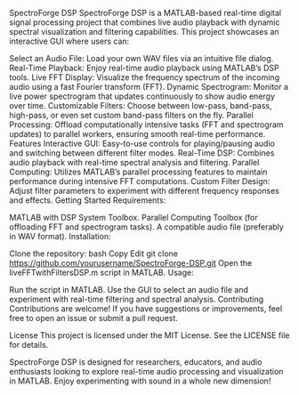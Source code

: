 SpectroForge DSP
SpectroForge DSP is a MATLAB-based real-time digital signal processing project that combines live audio playback with dynamic spectral visualization and filtering capabilities. This project showcases an interactive GUI where users can:

Select an Audio File: Load your own WAV files via an intuitive file dialog.
Real-Time Playback: Enjoy real-time audio playback using MATLAB’s DSP tools.
Live FFT Display: Visualize the frequency spectrum of the incoming audio using a fast Fourier transform (FFT).
Dynamic Spectrogram: Monitor a live power spectrogram that updates continuously to show audio energy over time.
Customizable Filters: Choose between low-pass, band-pass, high-pass, or even set custom band-pass filters on the fly.
Parallel Processing: Offload computationally intensive tasks (FFT and spectrogram updates) to parallel workers, ensuring smooth real-time performance.
Features
Interactive GUI: Easy-to-use controls for playing/pausing audio and switching between different filter modes.
Real-Time DSP: Combines audio playback with real-time spectral analysis and filtering.
Parallel Computing: Utilizes MATLAB’s parallel processing features to maintain performance during intensive FFT computations.
Custom Filter Design: Adjust filter parameters to experiment with different frequency responses and effects.
Getting Started
Requirements:

MATLAB with DSP System Toolbox.
Parallel Computing Toolbox (for offloading FFT and spectrogram tasks).
A compatible audio file (preferably in WAV format).
Installation:

Clone the repository:
bash
Copy
Edit
git clone https://github.com/yourusername/SpectroForge-DSP.git
Open the liveFFTwithFiltersDSP.m script in MATLAB.
Usage:

Run the script in MATLAB.
Use the GUI to select an audio file and experiment with real-time filtering and spectral analysis.
Contributing
Contributions are welcome! If you have suggestions or improvements, feel free to open an issue or submit a pull request.

License
This project is licensed under the MIT License. See the LICENSE file for details.

SpectroForge DSP is designed for researchers, educators, and audio enthusiasts looking to explore real-time audio processing and visualization in MATLAB. Enjoy experimenting with sound in a whole new dimension!
